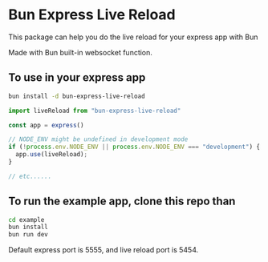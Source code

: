 # Bun Express Live Reload

This package can help you do the live reload for your express app with Bun

Made with Bun built-in websocket function.

## To use in your express app

```bash
bun install -d bun-express-live-reload
```

```js
import liveReload from "bun-express-live-reload"

const app = express()

// NODE_ENV might be undefined in development mode
if (!process.env.NODE_ENV || process.env.NODE_ENV === "development") {
  app.use(liveReload);
}

// etc......

```

## To run the example app, clone this repo than

```bash
cd example
bun install
bun run dev
```

Default express port is 5555, and live reload port is 5454.
